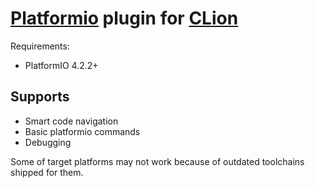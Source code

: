 [Platformio](https://platformio.org/) plugin for [CLion](https://jetbrains.com/clion/)
=====

Requirements:
 * PlatformIO 4.2.2+

Supports
---
 * Smart code navigation
 * Basic platformio commands
 * Debugging
 
 Some of target platforms may not work because of outdated toolchains shipped for them. 
